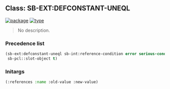 ## Class: SB-EXT:DEFCONSTANT-UNEQL
[![package](https://img.shields.io/badge/Package-SB--EXT-5f9ea0.svg?style=social&colorA=999999)](../) [![type](https://img.shields.io/badge/Type-Class-5f9ea0.svg?style=social&colorA=999999)](../#class) 

> No description.

### Precedence list
```cl
(sb-ext:defconstant-uneql sb-int:reference-condition error serious-condition condition
 sb-pcl::slot-object t)
```
### Initargs
```cl
(:references :name :old-value :new-value)
```
